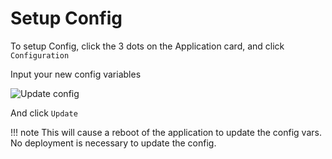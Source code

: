 # Setup Config

To setup Config, click the 3 dots on the Application card, and click `Configuration`

Input your new config variables

![Update config](https://user-images.githubusercontent.com/2535140/46725376-593d4a00-cc7c-11e8-8ef3-621f2afb9aad.png)

And click `Update`

!!! note
    This will cause a reboot of the application to update the config vars. No deployment is necessary to update the config.
